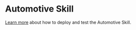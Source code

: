 ﻿
# Automotive Skill

[Learn more](https://aka.ms/bfautoskill) about how to deploy and test the Automotive Skill.